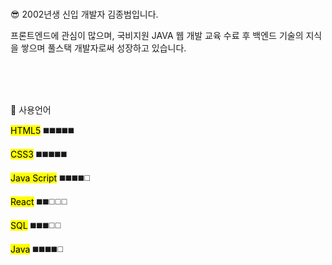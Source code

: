 <br><br><br>

😎 2002년생 신입 개발자 김종범입니다.

프론트엔드에 관심이 많으며, 국비지원 JAVA 웹 개발 교육 수료 후 백엔드 기술의 지식을 쌓으며 풀스택 개발자로써 성장하고 있습니다.

<br><br><br>

🤪 사용언어

<mark>HTML5</mark> ◼️◼️◼️◼️◼️

<mark>CSS3</mark> ◼️◼️◼️◼️◼️

<mark>Java Script</mark> ◼️◼️◼️◼️◻️


<mark>React</mark> ◼️◼️◻️◻️◻️


<mark>SQL</mark> ◼️◼️◼️◻️◻️

<mark>Java</mark> ◼️◼️◼️◼️◻️

